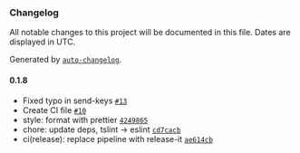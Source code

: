 ### Changelog

All notable changes to this project will be documented in this file. Dates are displayed in UTC.

Generated by [`auto-changelog`](https://github.com/CookPete/auto-changelog).

#### 0.1.8

- Fixed typo in send-keys [`#13`](https://github.com/michaelhthomas/node-red-contrib-selenium-wd3/pull/13)
- Create CI file [`#10`](https://github.com/michaelhthomas/node-red-contrib-selenium-wd3/pull/10)
- style: format with prettier [`4249865`](https://github.com/michaelhthomas/node-red-contrib-selenium-wd3/commit/4249865485049ebf2cede0f9f5f6d19e0daece71)
- chore: update deps, tslint -&gt; eslint [`cd7cacb`](https://github.com/michaelhthomas/node-red-contrib-selenium-wd3/commit/cd7cacb75ae1a7e567fc8985c3bace2fe28757b0)
- ci(release): replace pipeline with release-it [`ae614cb`](https://github.com/michaelhthomas/node-red-contrib-selenium-wd3/commit/ae614cbd4ae2fe4b47c66d2fdfa3dc4bf3c93aa0)
